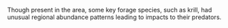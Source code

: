  Though present in the area, some key forage species, such as krill, had unusual regional abundance patterns leading to impacts to their predators.
